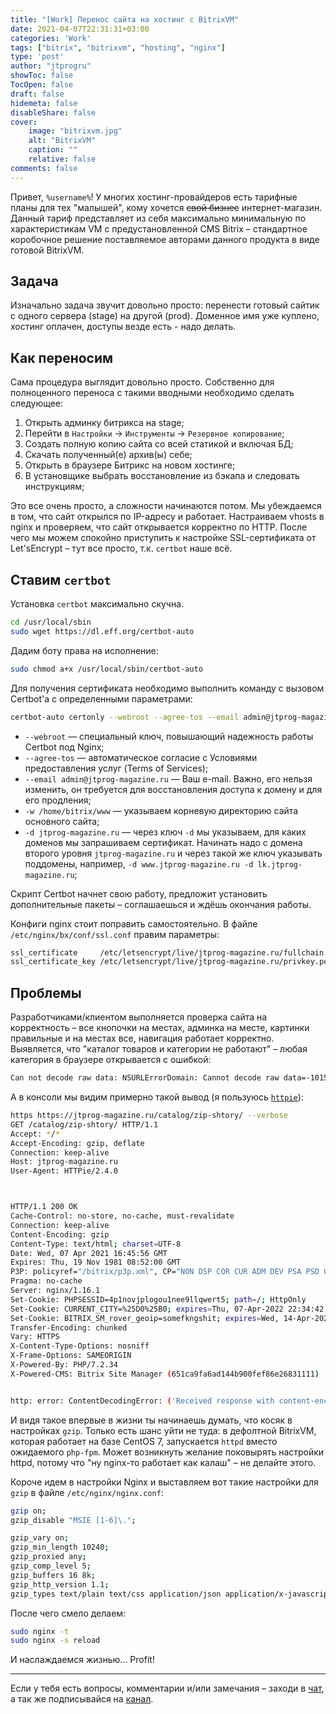 ```yaml
---
title: "[Work] Перенос сайта на хостинг с BitrixVM"
date: 2021-04-07T22:31:31+03:00
categories: 'Work'
tags: ["bitrix", "bitrixvm", "hosting", "nginx"]
type: 'post'
author: "jtprogru"
showToc: false
TocOpen: false
draft: false
hidemeta: false
disableShare: false
cover:
    image: "bitrixvm.jpg"
    alt: "BitrixVM"
    caption: ""
    relative: false
comments: false
---
```


Привет, `%username%`! У многих хостинг-провайдеров есть тарифные планы для тех "малышей", кому хочется ~~свой бизнес~~ интернет-магазин. Данный тариф представляет из себя максимально минимальную по характеристикам VM с предустановленной CMS Bitrix – стандартное коробочное решение поставляемое авторами данного продукта в виде готовой BitrixVM.

## Задача

Изначально задача звучит довольно просто: перенести готовый сайтик с одного сервера (stage) на другой (prod). Доменное имя уже куплено, хостинг оплачен, доступы везде есть - надо делать. 

## Как переносим

Сама процедура выглядит довольно просто. Собственно для полноценного переноса с такими вводными необходимо сделать следующее:
1. Открыть админку битрикса на stage;
2. Перейти в `Настройки` -> `Инструменты` -> `Резервное копирование`;
3. Создать полную копию сайта со всей статикой и включая БД;
4. Скачать полученный(е) архив(ы) себе;
5. Открыть в браузере Битрикс на новом хостинге;
6. В установщике выбрать восстановление из бэкапа и следовать инструкциям;

Это все очень просто, а сложности начинаются потом. Мы убеждаемся в том, что сайт открылся по IP-адресу и работает. Настраиваем vhosts в nginx и проверяем, что сайт открывается корректно по HTTP. После чего мы можем спокойно приступить к настройке SSL-сертификата от Let'sEncrypt – тут все просто, т.к. `certbot` наше всё. 

## Ставим `certbot`
Установка `certbot` максимально скучна.

```bash
cd /usr/local/sbin
sudo wget https://dl.eff.org/certbot-auto 
```

Дадим боту права на исполнение:

```bash
sudo chmod a+x /usr/local/sbin/certbot-auto
```

Для получения сертификата необходимо выполнить команду с вызовом Certbot'a с определенными параметрами: 

```bash
certbot-auto certonly --webroot --agree-tos --email admin@jtprog-magazine.ru -w /home/bitrix/www/ -d jtprog-magazine.ru -d www.jtprog-magazine.ru
```
- `--webroot` — специальный ключ, повышающий надежность работы Certbot под Nginx;
- `--agree-tos` — автоматическое согласие с Условиями предоставления услуг (Terms of Services);
- `--email admin@jtprog-magazine.ru` — Ваш e-mail. Важно, его нельзя изменить, он требуется для восстановления доступа к домену и для его продления; 
- `-w /home/bitrix/www` — указываем корневую директорию сайта основного сайта; 
- `-d jtprog-magazine.ru` — через ключ `-d` мы указываем, для каких доменов мы запрашиваем сертификат. Начинать надо c домена второго уровня `jtprog-magazine.ru` и через такой же ключ указывать поддомены, например, `-d www.jtprog-magazine.ru -d lk.jtprog-magazine.ru`;

Скрипт Certbot начнет свою работу, предложит установить дополнительные пакеты – соглашаешься и ждёшь окончания работы.

Конфиги nginx стоит поправить самостоятельно. В файле `/etc/nginx/bx/conf/ssl.conf` правим параметры:

```bash
ssl_certificate		/etc/letsencrypt/live/jtprog-magazine.ru/fullchain.pem;
ssl_certificate_key	/etc/letsencrypt/live/jtprog-magazine.ru/privkey.pem;
```

## Проблемы

Разработчиками/клиентом выполняется проверка сайта на корректность – все кнопочки на местах, админка на месте, картинки правильные и на местах все, навигация работает корректно. Выявляется, что "каталог товаров и категории не работают" – любая категория в браузере открывается с ошибкой: 

```bash
‌Can not decode raw data: NSURLErrorDomain: Cannot decode raw data=-1015
```

А в консоли мы видим примерно такой вывод (я пользуюсь [`httpie`](https://httpie.io)):

```bash
https https://jtprog-magazine.ru/catalog/zip-shtory/ --verbose
GET /catalog/zip-shtory/ HTTP/1.1
Accept: */*
Accept-Encoding: gzip, deflate
Connection: keep-alive
Host: jtprog-magazine.ru
User-Agent: HTTPie/2.4.0



HTTP/1.1 200 OK
Cache-Control: no-store, no-cache, must-revalidate
Connection: keep-alive
Content-Encoding: gzip
Content-Type: text/html; charset=UTF-8
Date: Wed, 07 Apr 2021 16:45:56 GMT
Expires: Thu, 19 Nov 1981 08:52:00 GMT
P3P: policyref="/bitrix/p3p.xml", CP="NON DSP COR CUR ADM DEV PSA PSD OUR UNR BUS UNI COM NAV INT DEM STA"
Pragma: no-cache
Server: nginx/1.16.1
Set-Cookie: PHPSESSID=4p1novjplogou1nee9llqwert5; path=/; HttpOnly
Set-Cookie: CURRENT_CITY=%25D0%25B0; expires=Thu, 07-Apr-2022 22:34:42 GMT; Max-Age=31556926; path=/
Set-Cookie: BITRIX_SM_rover_geoip=somefkngshit; expires=Wed, 14-Apr-2021 16:45:56 GMT; Max-Age=604800; path=/; HttpOnly
Transfer-Encoding: chunked
Vary: HTTPS
X-Content-Type-Options: nosniff
X-Frame-Options: SAMEORIGIN
X-Powered-By: PHP/7.2.34
X-Powered-CMS: Bitrix Site Manager (651ca9fa6ad144b900fef86e26831111)


http: error: ContentDecodingError: ('Received response with content-encoding: gzip, but failed to decode it.', error('Error -3 while decompressing data: incorrect header check'))
```

И видя такое впервые в жизни ты начинаешь думать, что косяк в настройках `gzip`. Только есть шанс уйти не туда: в дефолтной BitrixVM, которая работает на базе CentOS 7, запускается `httpd` вместо ожидаемого `php-fpm`. Может возникнуть желание поковырять настройки httpd, потому что "ну nginx-то работает как калаш" – не делайте этого.

Короче идем в настройки Nginx и выставляем вот такие настройки для `gzip` в файле `/etc/nginx/nginx.conf`:

```bash
gzip on;
gzip_disable "MSIE [1-6]\.";

gzip_vary on;
gzip_min_length 10240;
gzip_proxied any;
gzip_comp_level 5;
gzip_buffers 16 8k;
gzip_http_version 1.1;
gzip_types text/plain text/css application/json application/x-javascript application/javascript text/xml application/xml application/xml+rss text/javascript;
```

После чего смело делаем:

```bash
sudo nginx -t
sudo nginx -s reload
```

И наслаждаемся жизнью... Profit!

---
Если у тебя есть вопросы, комментарии и/или замечания – заходи в [чат](https://ttttt.me/jtprogru_chat), а так же подписывайся на [канал](https://ttttt.me/jtprogru_channel).
